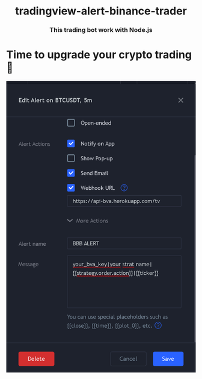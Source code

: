 <h1 align="center">tradingview-alert-binance-trader</h1>

<h3 align="center">
  This trading bot work with Node.js
</h3>

# Time to upgrade your crypto trading 🤔

[![](tradingview-alert.png)](https://bitcoinvsaltcoins.com)
